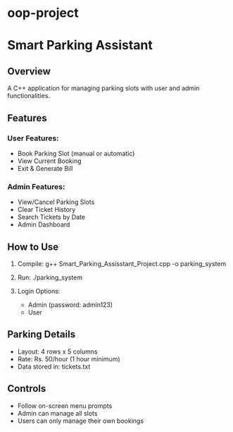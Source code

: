 # oop-project
# Smart Parking Assistant

## Overview
A C++ application for managing parking slots with user and admin functionalities.

## Features

### User Features:
- Book Parking Slot (manual or automatic)
- View Current Booking
- Exit & Generate Bill

### Admin Features:
- View/Cancel Parking Slots
- Clear Ticket History
- Search Tickets by Date
- Admin Dashboard

## How to Use

1. Compile:
   g++ Smart_Parking_Assisstant_Project.cpp -o parking_system

2. Run:
   ./parking_system

3. Login Options:
   - Admin (password: admin123)
   - User

## Parking Details
- Layout: 4 rows x 5 columns
- Rate: Rs. 50/hour (1 hour minimum)
- Data stored in: tickets.txt

## Controls
- Follow on-screen menu prompts
- Admin can manage all slots
- Users can only manage their own bookings
